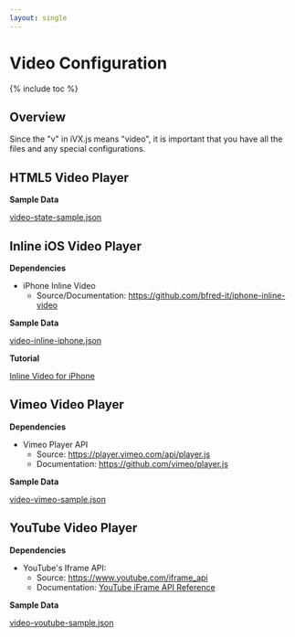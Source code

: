 ```yaml
---
layout: single
---
```


# Video Configuration

{% include toc %}

## Overview

Since the "v" in iVX.js means "video", it is important that you have all the files and any special configurations.

## HTML5 Video Player

__Sample Data__

[video-state-sample.json](https://influencetech.github.io/ivx-js/developer/sample-JSON/video-state-sample.json)

## Inline iOS Video Player

__Dependencies__

* iPhone Inline Video
    * Source/Documentation: https://github.com/bfred-it/iphone-inline-video

__Sample Data__

[video-inline-iphone.json](https://influencetech.github.io/ivx-js/developer/sample-JSON/video-inline-iphone.json)

__Tutorial__

[Inline Video for iPhone](https://influencetech.github.io/ivx-js/developer/tutorial.video.iphone-inline)

## Vimeo Video Player

__Dependencies__

* Vimeo Player API
    * Source: https://player.vimeo.com/api/player.js
    * Documentation: https://github.com/vimeo/player.js

__Sample Data__ 

[video-vimeo-sample.json](https://influencetech.github.io/ivx-js/developer/sample-JSON/video-vimeo-sample.json)

## YouTube Video Player

__Dependencies__

* YouTube's Iframe API: 
    * Source: https://www.youtube.com/iframe_api
    * Documentation: [YouTube iFrame API Reference](https://developers.google.com/youtube/iframe_api_reference)

__Sample Data__ 

[video-youtube-sample.json](https://influencetech.github.io/ivx-js/developer/sample-JSON/video-youtube-sample.json)